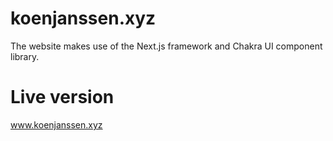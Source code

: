 # koenjanssen.xyz

The website makes use of the Next.js framework and Chakra UI component library.

# Live version

www.koenjanssen.xyz
